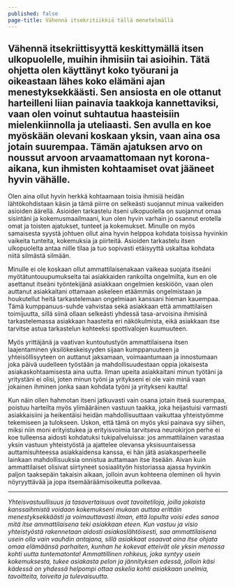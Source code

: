 ```yaml
---
published: false
page-title: Vähennä itsekritiikkiä tällä menetelmällä
---
```

## Vähennä itsekriittisyyttä keskittymällä itsen ulkopuolelle, muihin ihmisiin tai asioihin. Tätä ohjetta olen käyttänyt koko työurani ja oikeastaan lähes koko elämäni ajan menestyksekkäästi. Sen ansiosta en ole ottanut harteilleni liian painavia taakkoja kannettaviksi, vaan olen voinut suhtautua haasteisiin mielenkiinnolla ja uteliaasti. Sen avulla en koe myöskään olevani koskaan yksin, vaan aina osa jotain suurempaa. Tämän ajatuksen arvo on noussut arvoon arvaamattomaan nyt korona-aikana, kun ihmisten kohtaamiset ovat jääneet hyvin vähälle.

Olen aina ollut hyvin herkkä kohtaamaan toisia ihmisiä heidän lähtökohdistaan käsin ja tämä piirre on selkeästi suojannut minua vaikeiden asioiden äärellä. Asioiden tarkastelu itseni ulkopuolella on suojannut omaa sisintäni ja kokemusmaailmaani, kun olen hyvin varhain jo osannut erotella omat ja toisten ajatukset, tunteet ja kokemukset. Minulle on myös samaisesta syystä johtuen ollut aina hyvin helppoa kohdata toisissa hyvinkin vaikeita tunteita, kokemuksia ja piirteitä. Asioiden tarkastelu itsen ulkopuolelta antaa niille tilaa ja tuo sopivasti etäisyyttä uskaltaa kohdata niitä silmästä silmään.

Minulle ei ole koskaan ollut ammattilaisenakaan vaikeaa suojata itseäni myötätuntouupumukselta tai asiakkaiden rankoilta ongelmilta, kun en ole asettanut itseäni työntekijänä asiakkaan ongelmien keskiöön, vaan olen auttanut asiakkaitani ottamaan askeleen etäämmäs ongelmistaan ja houkutellut heitä tarkastelemaan ongelmiaan kanssani hieman kauempaa. Tämä kumppanuus-suhde vahvistaa sekä asiakkaan että ammattilaisen toimijuutta, sillä siinä ollaan selkeästi yhdessä tasa-arvoisina ihmisinä tarkastelemassa asiakkaan haasteita eri näkökulmista, eikä asiakkaan itse tarvitse astua tarkastelun kohteeksi spottivalojen kuumuuteen.

Myös yrittäjänä ja vaativan kuntoutustyön ammattilaisena itsen laajentaminen yksilökeskeisyyden sijaan kumppanuuteen ja yhteisöllisyyteen on auttanut jaksamaan, voimaantumaan ja innostumaan joka päivä uudelleen työstään ja mahdollisuudestaan oppia jokaisesta asiakaskohtaamisesta aina uutta. Ilman upeita asiakkaitani minun työtäni ja yritystäni ei olisi, joten minun työni ja yritykseni ei ole vain minä vaan jokainen ihminen jonka saan kohdata työni ja yritykseni kautta!

Kun näin ollen hahmotan itseni jatkuvasti vain osana jotain itseä suurempaa, poistuu harteilta myös ylimääräinen vastuun taakka, joka heijastuisi varmasti asiakkaisiini ja heikentäisi heidän mahdollisuuttaan vaikuttaa yhteistyömme tekemiseen ja tulokseen. Uskon, että tämä on myös yksi painava syy siihen, miksi niin moni erityistukea ja erityisvoimia tarvitseva neurokirjon perhe ei koe tulleensa aidosti kohdatuksi tukipalveluissa: jos ammattilainen varastaa yksin vastuun yhteistyöstä ja ajattelee olevansa yksisuuntaisessa auttamisuhteessa asiakkaidensa kanssa, ei hän jätä asiakasperheelle lainkaan mahdollisuuksia onnistua auttamaan itse itseään. Aivan kuin ammattilaiset olisivat siirtyneet sosiaalityön historiassa ajassa hyvinkin paljon taaksepäin takaisin aikaan, jolloin avun kohteena oleminen oli hyvin nöyryyttävää ja jopa itsemääräämisoikeutta polkevaa. 

___

_Yhteisvastuullisuus ja tasavertaisuus ovat tavoitetiloja, joilla jokaista kanssaihmistä voidaan kokemukseni mukaan auttaa erittäin menestyksekkäästi ja voimauttavasti ilman, että lopulta voisi edes sanoa mitä itse ammattilaisena teki asiakkaan eteen. Kun vastuu ja visio yhteistyöstä rakennetaan aidosti asiakaslähtöisesti, saa ammattilaisena usein olla vain vauhdin antajana, sillä asiakkaat osaavat aina itse ohjata omaa elämäänsä parhaiten, kunhan he kokevat etteivät ole yksin menossa kohti uutta tuntematonta! Ammattillinen rohkeus, joka syntyy usein kokemuksesta, tukee asiakasta pelon ja jännityksen edessä, jolloin käsi kädessä on yhdessä helpompi ottaa askelia kohti asiakkaan unelmia, tavoitteita, toiveita ja tulevaisuutta._
